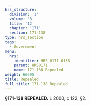 ```yaml
---
hrs_structure:
  division: '1'
  volume: '3'
  title: '12'
  chapter: '171'
  section: 171-138
type: hrs_section
tags:
  - Government
menu:
  hrs:
    identifier: HRS_0171-0138
    parent: HRS0171
    name: 171-138 Repealed
weight: 66695
title: Repealed
full_title: 171-138 Repealed
---
```

**§171-138 REPEALED.** L 2000, c 122, §2.